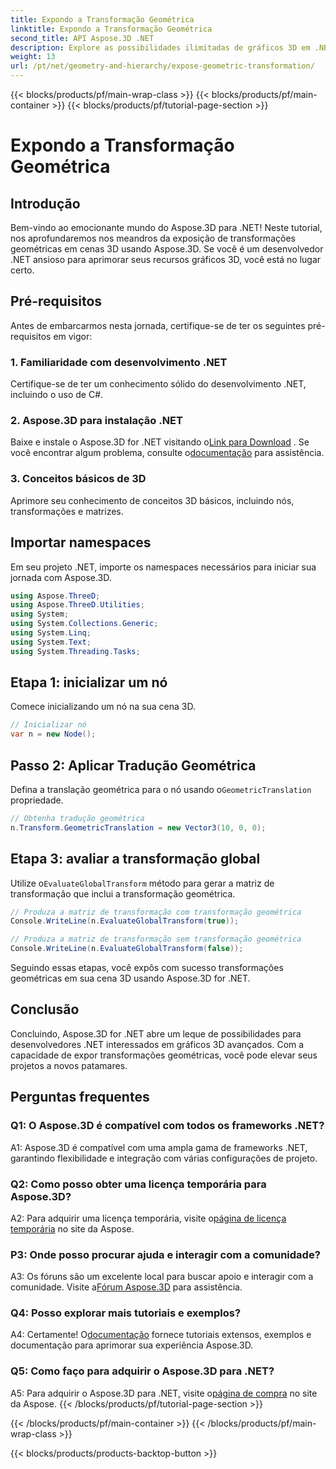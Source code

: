 ```yaml
---
title: Expondo a Transformação Geométrica
linktitle: Expondo a Transformação Geométrica
second_title: API Aspose.3D .NET
description: Explore as possibilidades ilimitadas de gráficos 3D em .NET com Aspose.3D. Descubra transformações geométricas sem esforço.
weight: 13
url: /pt/net/geometry-and-hierarchy/expose-geometric-transformation/
---
```


{{< blocks/products/pf/main-wrap-class >}}
{{< blocks/products/pf/main-container >}}
{{< blocks/products/pf/tutorial-page-section >}}

# Expondo a Transformação Geométrica

## Introdução

Bem-vindo ao emocionante mundo do Aspose.3D para .NET! Neste tutorial, nos aprofundaremos nos meandros da exposição de transformações geométricas em cenas 3D usando Aspose.3D. Se você é um desenvolvedor .NET ansioso para aprimorar seus recursos gráficos 3D, você está no lugar certo.

## Pré-requisitos

Antes de embarcarmos nesta jornada, certifique-se de ter os seguintes pré-requisitos em vigor:

### 1. Familiaridade com desenvolvimento .NET

Certifique-se de ter um conhecimento sólido do desenvolvimento .NET, incluindo o uso de C#.

### 2. Aspose.3D para instalação .NET

 Baixe e instale o Aspose.3D for .NET visitando o[Link para Download](https://releases.aspose.com/3d/net/) . Se você encontrar algum problema, consulte o[documentação](https://reference.aspose.com/3d/net/) para assistência.

### 3. Conceitos básicos de 3D

Aprimore seu conhecimento de conceitos 3D básicos, incluindo nós, transformações e matrizes.

## Importar namespaces

Em seu projeto .NET, importe os namespaces necessários para iniciar sua jornada com Aspose.3D.

```csharp
using Aspose.ThreeD;
using Aspose.ThreeD.Utilities;
using System;
using System.Collections.Generic;
using System.Linq;
using System.Text;
using System.Threading.Tasks;
```

## Etapa 1: inicializar um nó

Comece inicializando um nó na sua cena 3D.

```csharp
// Inicializar nó
var n = new Node();
```

## Passo 2: Aplicar Tradução Geométrica

 Defina a translação geométrica para o nó usando o`GeometricTranslation` propriedade.

```csharp
// Obtenha tradução geométrica
n.Transform.GeometricTranslation = new Vector3(10, 0, 0);
```

## Etapa 3: avaliar a transformação global

 Utilize o`EvaluateGlobalTransform` método para gerar a matriz de transformação que inclui a transformação geométrica.

```csharp
// Produza a matriz de transformação com transformação geométrica
Console.WriteLine(n.EvaluateGlobalTransform(true));

// Produza a matriz de transformação sem transformação geométrica
Console.WriteLine(n.EvaluateGlobalTransform(false));
```

Seguindo essas etapas, você expôs com sucesso transformações geométricas em sua cena 3D usando Aspose.3D for .NET.

## Conclusão

Concluindo, Aspose.3D for .NET abre um leque de possibilidades para desenvolvedores .NET interessados em gráficos 3D avançados. Com a capacidade de expor transformações geométricas, você pode elevar seus projetos a novos patamares.

## Perguntas frequentes

### Q1: O Aspose.3D é compatível com todos os frameworks .NET?

A1: Aspose.3D é compatível com uma ampla gama de frameworks .NET, garantindo flexibilidade e integração com várias configurações de projeto.

### Q2: Como posso obter uma licença temporária para Aspose.3D?

 A2: Para adquirir uma licença temporária, visite o[página de licença temporária](https://purchase.aspose.com/temporary-license/) no site da Aspose.

### P3: Onde posso procurar ajuda e interagir com a comunidade?

 A3: Os fóruns são um excelente local para buscar apoio e interagir com a comunidade. Visite a[Fórum Aspose.3D](https://forum.aspose.com/c/3d/18) para assistência.

### Q4: Posso explorar mais tutoriais e exemplos?

 A4: Certamente! O[documentação](https://reference.aspose.com/3d/net/) fornece tutoriais extensos, exemplos e documentação para aprimorar sua experiência Aspose.3D.

### Q5: Como faço para adquirir o Aspose.3D para .NET?

 A5: Para adquirir o Aspose.3D para .NET, visite o[página de compra](https://purchase.aspose.com/buy) no site da Aspose.
{{< /blocks/products/pf/tutorial-page-section >}}

{{< /blocks/products/pf/main-container >}}
{{< /blocks/products/pf/main-wrap-class >}}

{{< blocks/products/products-backtop-button >}}
